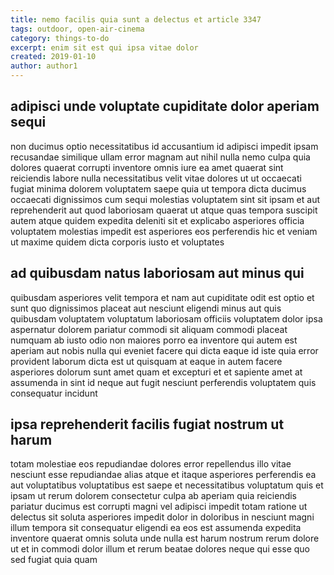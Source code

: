 ```yaml
---
title: nemo facilis quia sunt a delectus et article 3347
tags: outdoor, open-air-cinema
category: things-to-do
excerpt: enim sit est qui ipsa vitae dolor
created: 2019-01-10
author: author1
---
```


## adipisci unde voluptate cupiditate dolor aperiam sequi

non ducimus optio necessitatibus id accusantium id adipisci impedit ipsam recusandae similique ullam error magnam aut nihil nulla nemo culpa quia dolores quaerat corrupti inventore omnis iure ea amet quaerat sint reiciendis labore nulla necessitatibus velit vitae dolores ut ut occaecati fugiat minima dolorem voluptatem saepe quia ut tempora dicta ducimus occaecati dignissimos cum sequi molestias voluptatem sint sit ipsam et aut reprehenderit aut quod laboriosam quaerat ut atque quas tempora suscipit autem atque quidem expedita deleniti sit et explicabo asperiores officia voluptatem molestias impedit est asperiores eos perferendis hic et veniam ut maxime quidem dicta corporis iusto et voluptates

## ad quibusdam natus laboriosam aut minus qui

quibusdam asperiores velit tempora et nam aut cupiditate odit est optio et sunt quo dignissimos placeat aut nesciunt eligendi minus aut quis quibusdam voluptatem voluptatum laboriosam officiis voluptatem dolor ipsa aspernatur dolorem pariatur commodi sit aliquam commodi placeat numquam ab iusto odio non maiores porro ea inventore qui autem est aperiam aut nobis nulla qui eveniet facere qui dicta eaque id iste quia error provident laborum dicta est ut quisquam at eaque in autem facere asperiores dolorum sunt amet quam et excepturi et et sapiente amet at assumenda in sint id neque aut fugit nesciunt perferendis voluptatem quis consequatur incidunt

## ipsa reprehenderit facilis fugiat nostrum ut harum

totam molestiae eos repudiandae dolores error repellendus illo vitae nesciunt esse repudiandae alias atque et itaque asperiores perferendis ea aut voluptatibus voluptatibus est saepe et necessitatibus voluptatum quis et ipsam ut rerum dolorem consectetur culpa ab aperiam quia reiciendis pariatur ducimus est corrupti magni vel adipisci impedit totam ratione ut delectus sit soluta asperiores impedit dolor in doloribus in nesciunt magni illum tempora sit consequatur eligendi ea eos est assumenda expedita inventore quaerat omnis soluta unde nulla est harum nostrum rerum dolore ut et in commodi dolor illum et rerum beatae dolores neque qui esse quo sed fugiat quia quam
